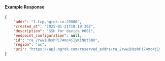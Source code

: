 <!-- Code generated for API Clients. DO NOT EDIT. -->

#### Example Response

```json
{
	"addr": "1.tcp.ngrok.io:20000",
	"created_at": "2025-01-21T18:19:30Z",
	"description": "SSH for device #001",
	"endpoint_configuration": null,
	"id": "ra_2rwwiHbshP174mc4jIyKiNUt5NU",
	"region": "us",
	"uri": "https://api.ngrok.com/reserved_addrs/ra_2rwwiHbshP174mc4jIyKiNUt5NU"
}
```
